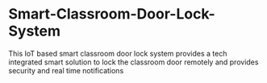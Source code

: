# Smart-Classroom-Door-Lock-System
This IoT based smart classroom door lock system provides a tech integrated smart solution to lock the classroom door remotely and provides security and real time notifications
